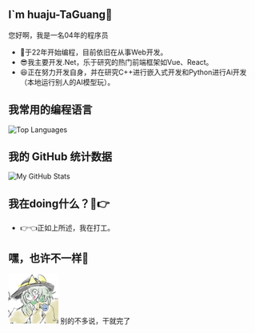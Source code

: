 ## I`m huaju-TaGuang🍕
您好啊，我是一名04年的程序员
- 🍭于22年开始编程，目前依旧在从事Web开发。
- 😎我主要开发.Net，乐于研究的热门前端框架如Vue、React。
- 😆正在努力开发自身，并在研究C++进行嵌入式开发和Python进行Ai开发（本地运行别人的AI模型玩）。

## 我常用的编程语言
![Top Languages](https://github-readme-stats.vercel.app/api/top-langs/?username=yourusername&layout=compact)

## 我的 GitHub 统计数据
![My GitHub Stats](https://github-readme-stats.vercel.app/api?username=yourusername&show_icons=true&theme=radical)

## 我在doing什么？🤣👉
- 👉👈正如上所述，我在打工。

## 嘿，也许不一样🎁
<img src="./imgs/ei.jpg" style="width: 100px;" alt="古明地恋"/>    别的不多说，干就完了





